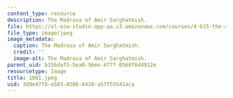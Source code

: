 ```yaml
---
content_type: resource
description: The Madrasa of Amir Sarghatmish.
file: https://ol-ocw-studio-app-qa.s3.amazonaws.com/courses/4-615-the-architecture-of-cairo-spring-2002/3d9e47f8a50385068420a57f55541aca_1081.jpeg
file_type: image/jpeg
image_metadata:
  caption: The Madrasa of Amir Sarghatmish.
  credit: ''
  image-alt: The Madrasa of Amir Sarghatmish.
parent_uid: b156daf5-5ea0-56ee-477f-0568f6d4912e
resourcetype: Image
title: 1081.jpeg
uid: 3d9e47f8-a503-8506-8420-a57f55541aca
---
```

